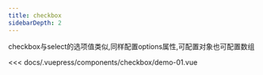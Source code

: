```yaml
---
title: checkbox
sidebarDepth: 2
---
```


checkbox与select的选项值类似,同样配置options属性,可配置对象也可配置数组

<demo-block>

<checkbox-demo-01 slot="source"></checkbox-demo-01>

<<< docs/.vuepress/components/checkbox/demo-01.vue

</demo-block>